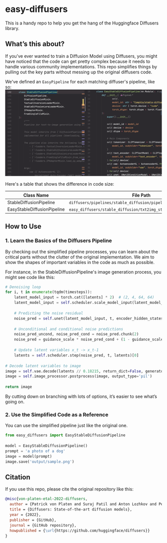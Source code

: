 # easy-diffusers
This is a handy repo to help you get the hang of the Huggingface Diffusers library.

## What’s this about?
If you’ve ever wanted to train a Diffusion Model using Diffusers, you might have noticed that the code can get pretty complex because it needs to handle various community implementations. This repo simplifies things by pulling out the key parts without messing up the original diffusers code.

We've defined an `EasyPipeline` for each matching diffuser's pipeline, like so:
![Code Comparison](assets/compare.png)

Here's a table that shows the difference in code size:

| Class Name                    | File Path                                                                 | Lines |
|------------------------------|--------------------------------------------------------------------------|-------|
| StableDiffusionPipeline      | `diffusers/pipelines/stable_diffusion/pipeline_stable_diffusion.py`      | 1062  |
| EasyStableDiffusionPipeline  | `easy_diffusers/stable_diffusion/txt2img_stable_diffusion.py`            | 133   |

## How to Use
### 1. Learn the Basics of the Diffusers Pipeline
By checking out the simplified pipeline processes, you can learn about the critical parts without the clutter of the original implementation. We aim to show the shapes of important variables in the code as much as possible.

For instance, in the StableDiffusionPipeline's image generation process, you might see code like this:
```python
# Denoising loop
for i, t in enumerate(tqdm(timesteps)):
    latent_model_input = torch.cat([latents] * 2)  # (2, 4, 64, 64)
    latent_model_input = self.scheduler.scale_model_input(latent_model_input, t)  # (2, 4, 64, 64)

    # Predicting the noise residual
    noise_pred = self.unet(latent_model_input, t, encoder_hidden_states=prompt_embed)[0]  # (2, 4, 64, 64)

    # Unconditional and conditional noise predictions
    noise_pred_uncond, noise_pred_cond = noise_pred.chunk(2)
    noise_pred = guidance_scale * noise_pred_cond + (1 - guidance_scale) * noise_pred_uncond

    # Update latent variables x_t -> x_t-1
    latents = self.scheduler.step(noise_pred, t, latents)[0]

# Decode latent variables to image
image = self.vae.decode(latents // 0.18215, return_dict=False, generator=generator)[0]  # (1, 3, 512, 512)
image = self.image_processor.postprocess(image, output_type='pil')

return image
```

By cutting down on branching with lots of options, it’s easier to see what’s going on.

### 2. Use the Simplified Code as a Reference
You can use the simplified pipeline just like the original one.
```python
from easy_diffusers import EasyStableDiffusionPipeline

model = EasyStableDiffusionPipeline()
prompt = 'a photo of a dog'
image = model(prompt)
image.save('output/sample.png')
```

## Citation
If you use this repo, please cite the original repository like this:
```bibtex
@misc{von-platen-etal-2022-diffusers,
  author = {Patrick von Platen and Suraj Patil and Anton Lozhkov and Pedro Cuenca and Nathan Lambert and Kashif Rasul and Mishig Davaadorj and Thomas Wolf},
  title = {Diffusers: State-of-the-art diffusion models},
  year = {2022},
  publisher = {GitHub},
  journal = {GitHub repository},
  howpublished = {\url{https://github.com/huggingface/diffusers}}
}
```

